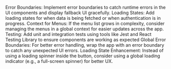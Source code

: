 Error Boundaries: Implement error boundaries to catch runtime errors in the UI components and display fallback UI gracefully.
Loading States: Add loading states for when data is being fetched or when authentication is in progress.
Context for Menus: If the menu list grows in complexity, consider managing the menus in a global context for easier updates across the app.
Testing: Add unit and integration tests using tools like Jest and React Testing Library to ensure components are working as expected
Global Error Boundaries: For better error handling, wrap the app with an error boundary to catch any unexpected UI errors.
Loading State Enhancement: Instead of using a loading spinner inside the button, consider using a global loading indicator (e.g., a full-screen spinner) for better UX.
